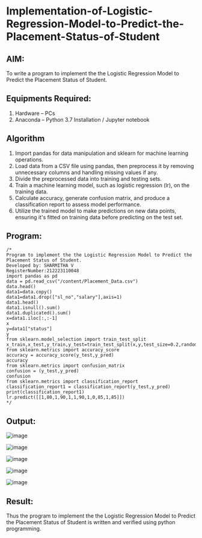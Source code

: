 # Implementation-of-Logistic-Regression-Model-to-Predict-the-Placement-Status-of-Student

## AIM:
To write a program to implement the the Logistic Regression Model to Predict the Placement Status of Student.

## Equipments Required:
1. Hardware – PCs
2. Anaconda – Python 3.7 Installation / Jupyter notebook

## Algorithm
1.  Import pandas for data manipulation and sklearn for machine learning operations.
2.  Load data from a CSV file using pandas, then preprocess it by removing unnecessary columns and handling missing values if any.
3.  Divide the preprocessed data into training and testing sets.
4.  Train a machine learning model, such as logistic regression (lr), on the training data.
5.  Calculate accuracy, generate confusion matrix, and produce a classification report to assess model performance.
6.  Utilize the trained model to make predictions on new data points, ensuring it's fitted on training data before predicting on the test set.

## Program:
```
/*
Program to implement the the Logistic Regression Model to Predict the Placement Status of Student.
Developed by: SHARMITHA V
RegisterNumber:212223110048
import pandas as pd
data = pd.read_csv("/content/Placement_Data.csv")
data.head()
data1=data.copy()
data1=data1.drop(["sl_no","salary"],axis=1)
data1.head()
data1.isnull().sum()
data1.duplicated().sum()
x=data1.iloc[:,:-1]
x
y=data1["status"]
y
from sklearn.model_selection import train_test_split
x_train,x_test,y_train,y_test=train_test_split(x,y,test_size=0.2,random_state=0)
from sklearn.metrics import accuracy_score
accuracy = accuracy_score(y_test,y_pred)
accuracy
from sklearn.metrics import confusion_matrix
confusion = (y_test,y_pred)
confusion
from sklearn.metrics import classification_report
classification_report1 = classification_report(y_test,y_pred)
print(classification_report1)
lr.predict([[1,80,1,90,1,1,90,1,0,85,1,85]])
*/
```

## Output:
![image](https://github.com/sharmitha3/Implementation-of-Logistic-Regression-Model-to-Predict-the-Placement-Status-of-Student/assets/145974496/fa4ebf38-aa07-4829-be75-9e77a6cec8ca)

![image](https://github.com/sharmitha3/Implementation-of-Logistic-Regression-Model-to-Predict-the-Placement-Status-of-Student/assets/145974496/77891a54-49b0-4549-a80a-9c3cf82ed3b8)

![image](https://github.com/sharmitha3/Implementation-of-Logistic-Regression-Model-to-Predict-the-Placement-Status-of-Student/assets/145974496/c6faa62f-e5bf-4cb6-8705-40b84ed9a586)

![image](https://github.com/sharmitha3/Implementation-of-Logistic-Regression-Model-to-Predict-the-Placement-Status-of-Student/assets/145974496/af90b508-591b-4250-b3f4-6ec17003050e)


![image](https://github.com/sharmitha3/Implementation-of-Logistic-Regression-Model-to-Predict-the-Placement-Status-of-Student/assets/145974496/163f64eb-ec56-4a03-aaaf-55764f1b4ee9)


## Result:
Thus the program to implement the the Logistic Regression Model to Predict the Placement Status of Student is written and verified using python programming.
